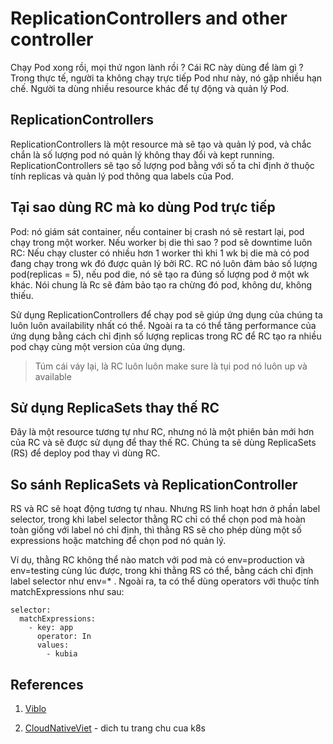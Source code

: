 # ReplicationControllers and other controller

Chạy Pod xong rồi, mọi thứ ngon lành rồi ? Cái RC này dùng để làm gì ?
Trong thực tế, người ta không chạy trực tiếp Pod như này, nó gặp nhiều hạn chế. Người ta dùng nhiều resource khác để tự động và quản lý Pod.

## ReplicationControllers

ReplicationControllers là một resource mà sẽ tạo và quản lý pod, và chắc chắn là số lượng pod nó quản lý không thay đổi và kept running. ReplicationControllers sẽ tạo số lượng pod bằng với số ta chỉ định ở thuộc tính replicas và quản lý pod thông qua labels của Pod.

## Tại sao dùng RC mà ko dùng Pod trực tiếp

Pod: nó giám sát container, nếu container bị crash nó sẽ restart lại, pod chạy trong một worker. Nếu worker bị die thì sao ? pod sẽ downtime luôn
RC: Nếu chạy cluster có nhiều hơn 1 worker thì khi 1 wk bị die mà có pod đang chạy trong wk đó được quản lý bởi RC. RC nó luôn đảm bảo số lượng pod(replicas = 5), nếu pod die, nó sẽ tạo ra đúng số lượng pod ở một wk khác.
Nói chung là Rc sẽ đảm bảo tạo ra chừng đó pod, không dư, không thiếu.

Sử dụng ReplicationControllers để chạy pod sẽ giúp ứng dụng của chúng ta luôn luôn availability nhất có thể. Ngoài ra ta có thể tăng performance của ứng dụng bằng cách chỉ định số lượng replicas trong RC để RC tạo ra nhiều pod chạy cùng một version của ứng dụng.

> Túm cái váy lại, là RC luôn luôn make sure là tụi pod nó luôn up và available

## Sử dụng ReplicaSets thay thế RC

Đây là một resource tương tự như RC, nhưng nó là một phiên bản mới hơn của RC và sẽ được sử dụng để thay thế RC. Chúng ta sẽ dùng ReplicaSets (RS) để deploy pod thay vì dùng RC.

## So sánh ReplicaSets và ReplicationController

RS và RC sẽ hoạt động tương tự nhau. Nhưng RS linh hoạt hơn ở phần label selector, trong khi label selector thằng RC chỉ có thể chọn pod mà hoàn toàn giống với label nó chỉ định, thì thằng RS sẽ cho phép dùng một số expressions hoặc matching để chọn pod nó quản lý.

Ví dụ, thằng RC không thể nào match với pod mà có env=production và env=testing cùng lúc được, trong khi thằng RS có thể, bằng cách chỉ định label selector như env=\* . Ngoài ra, ta có thể dùng operators với thuộc tính matchExpressions như sau:

```
selector:
  matchExpressions:
    - key: app
      operator: In
      values:
        - kubia
```

## References

1. [Viblo](https://viblo.asia/p/kubernetes-series-bai-3-replicationcontrollers-and-other-controller-Qbq5Q60GKD8https://viblo.asia/p/kubernetes-series-bai-3-replicationcontrollers-and-other-controller-Qbq5Q60GKD8)

2. [CloudNativeViet](https://www.cloudnativeviet.net/documents/kubernetes/controllers/replication-controller/#) - dich tu trang chu cua k8s

